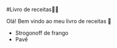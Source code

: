 #Livro de receitas:man_cook:



Olá! Bem vindo ao meu livro de receitas :wave:

- Strogonoff de frango
- Pavê
